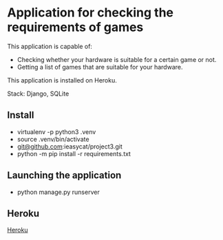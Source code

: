# Application for checking the requirements of games

This application is capable of:
  - Checking whether your hardware is suitable for a certain game or not.
  - Getting a list of games that are suitable for your hardware.

This application is installed on Heroku.

Stack: Django, SQLite

## Install

- virtualenv -p python3 .venv
- source .venv/bin/activate
- git@github.com:ieasycat/project3.git
- python -m pip install -r requirements.txt

## Launching the application

- python manage.py runserver

## Heroku

[Heroku](https://checking-the-game.herokuapp.com/)
